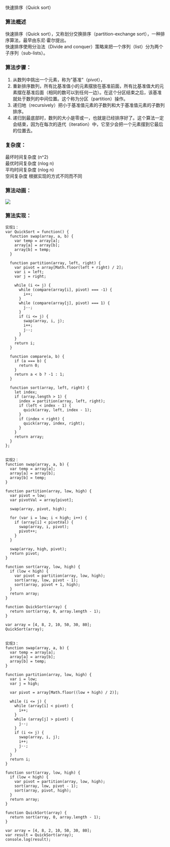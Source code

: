 快速排序（Quick sort）

### 算法概述
快速排序（Quick sort），又称划分交换排序（partition-exchange sort），一种排序算法，最早由东尼·霍尔提出。  
快速排序使用分治法（Divide and conquer）策略来把一个序列（list）分为两个子序列（sub-lists）。

### 算法步骤：
1. 从数列中挑出一个元素，称为”基准”（pivot），
2. 重新排序数列，所有比基准值小的元素摆放在基准前面，所有比基准值大的元素摆在基准后面（相同的数可以到任何一边）。在这个分区结束之后，该基准就处于数列的中间位置。这个称为分区（partition）操作。
3. 递归地（recursively）把小于基准值元素的子数列和大于基准值元素的子数列排序。
4. 递归到最底部时，数列的大小是零或一，也就是已经排序好了。这个算法一定会结束，因为在每次的迭代（iteration）中，它至少会把一个元素摆到它最后的位置去。

### 复杂度：
最坏时间复杂度 (n^2)  
最优时间复杂度 (nlog n)  
平均时间复杂度 (nlog n)  
空间复杂度 根据实现的方式不同而不同  

### 算法动画：
![](http://static.pengjielee.cn/uploads/2017/12/quickSort.gif)

### 算法实现：
~~~
实现1：
var QuickSort = function() {
  function swap(array, a, b) {
    var temp = array[a];
    array[a] = array[b];
    array[b] = temp;
  }

  function partition(array, left, right) {
    var pivot = array[Math.floor(left + right) / 2];
    var i = left;
    var j = right;

    while (i <= j) {
      while (compare(array[i], pivot) === -1) {
        i++;
      }
      while (compare(array[j], pivot) === 1) {
        j--;
      }
      if (i <= j) {
        swap(array, i, j);
        i++;
        j--;
      }
    }
    return i;
  }

  function compare(a, b) {
    if (a === b) {
      return 0;
    }
    return a < b ? -1 : 1;
  }

  function sort(array, left, right) {
    let index;
    if (array.length > 1) {
      index = partition(array, left, right);
      if (left < index - 1) {
        quick(array, left, index - 1);
      }
      if (index < right) {
        quick(array, index, right);
      }
    }
    return array;
  }
};


实现2：
function swap(array, a, b) {
  var temp = array[a];
  array[a] = array[b];
  array[b] = temp;
}

function partition(array, low, high) {
  var pivot = low;
  var pivotVal = array[pivot];

  swap(array, pivot, high);

  for (var i = low; i < high; i++) {
    if (array[i] < pivotVal) {
      swap(array, i, pivot);
      pivot++;
    }
  }

  swap(array, high, pivot);
  return pivot;
}

function sort(array, low, high) {
  if (low < high) {
    var pivot = partition(array, low, high);
    sort(array, low, pivot - 1);
    sort(array, pivot + 1, high);
  }
  return array;
}

function QuickSort(array) {
  return sort(array, 0, array.length - 1);
}

var array = [4, 8, 2, 10, 50, 30, 80];
QuickSort(array);


实现3：
function swap(array, a, b) {
  var temp = array[a];
  array[a] = array[b];
  array[b] = temp;
}

function partition(array, low, high) {
  var i = low;
  var j = high;

  var pivot = array[Math.floor((low + high) / 2)];

  while (i <= j) {
    while (array[i] < pivot) {
      i++;
    }
    while (array[j] > pivot) {
      j--;
    }
    if (i <= j) {
      swap(array, i, j);
      i++;
      j--;
    }
  }
  return i;
}

function sort(array, low, high) {
  if (low < high) {
    var pivot = partition(array, low, high);
    sort(array, low, pivot - 1);
    sort(array, pivot, high);
  }
  return array;
}

function QuickSort(array) {
  return sort(array, 0, array.length - 1);
}

var array = [4, 8, 2, 10, 50, 30, 80];
var result = QuickSort(array);
console.log(result);
~~~
